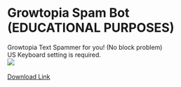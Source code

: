 # Growtopia Spam Bot<br>(EDUCATIONAL PURPOSES)
 Growtopia Text Spammer for you! (No block problem)<br>
 US Keyboard setting is required.<br>
 <img src="https://github.com/utkayfirat/Growtopia-Spammer-Text/blob/f909c434a9ef69f746ace6f2875c6b79ba40c97d/app.jpg"><br><br>
 <a href="https://drive.google.com/file/d/1YjCZggoBY3y3r98I_fudkdm7obNWzYz3/view?usp=sharing">Download Link</a>
